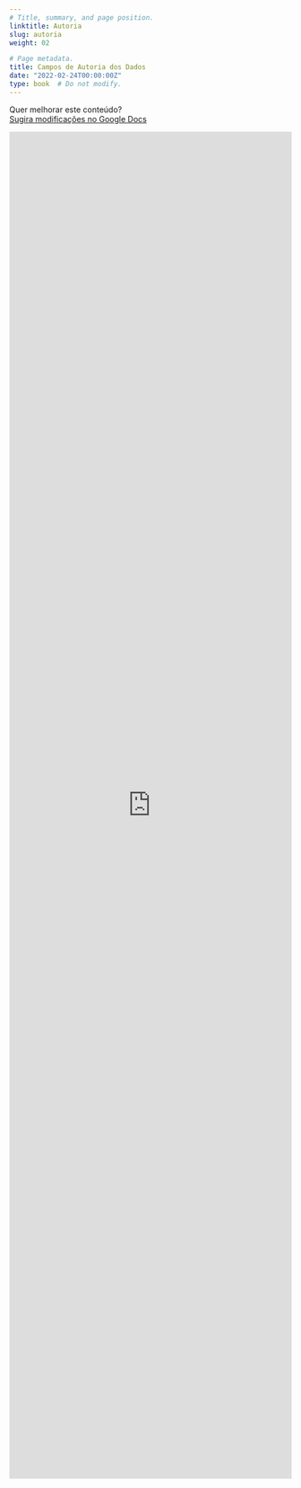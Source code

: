 ```yaml
---
# Title, summary, and page position.
linktitle: Autoria
slug: autoria
weight: 02

# Page metadata.
title: Campos de Autoria dos Dados
date: "2022-02-24T00:00:00Z"
type: book  # Do not modify.
---
```


Quer melhorar este conteúdo?<br>
[<i class="fa fa-edit" aria-hidden="true"></i> Sugira modificações no Google Docs][edit]

[edit]: https://docs.google.com/document/d/19OThx1xN5lKd7ELifmASPjre50GNFCLEanKq9CymTHE/edit?usp=sharing

<iframe frameborder="0" style="width: 100%; height: 2400px" src="https://docs.google.com/document/d/e/2PACX-1vQuOezq8c5C7u_OfLcUJWPndGzfB-mKQLxbGglP8Yq_0wYRAiU_lI29cCFgaY9ECqwxRBFZaMIA5n2T/pub?embedded=true"></iframe>
